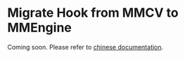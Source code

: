 # Migrate Hook from MMCV to MMEngine

Coming soon. Please refer to [chinese documentation](https://mmengine.readthedocs.io/zh_CN/latest/migration/hook.html).
